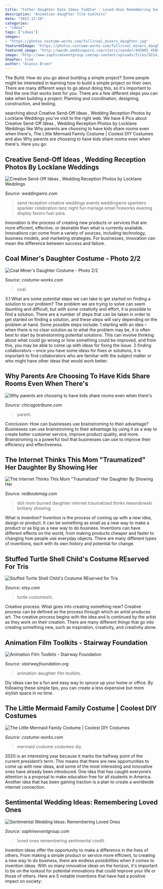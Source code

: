 ```yaml
---
title: "Father Daughter Date Ideas Toddler : Loved Ones Remembering Sentimental Credit"
description: "Animation daughter film toolkits"
date: "2022-12-18"
categories:
- "ideas"
tags: ["ideas"]
images:
- "https://photos.costume-works.com/full/coal_miners_daughter.jpg"
featuredImage: "https://photos.costume-works.com/full/coal_miners_daughter.jpg"
featured_image: "http://wwcdn.weddingwire.com/static/vendor/445001_450000/449736/thumbnails/600x600_1401720987063-send-off-ideas-locklane-weddings-and-events.jpg"
image: "http://www.saphireeventgroup.com/wp-content/uploads/files/9214/5892/7387/Remembering_Loved_Ones_4.jpg"
ShowToc: true
author: "Alanis Bruen"
---
```



The Build: How do you go about building a simple project?
Some people might be interested in learning how to build a simple project on their own. There are many different ways to go about doing this, so it's important to find the one that works best for you. There are a few different steps you can take when building a project: Planning and coordination, designing, construction, and testing.

	

		
searching about Creative Send-Off Ideas , Wedding Reception Photos by Locklane Weddings you've visit to the right web. We have 8 Pics about Creative Send-Off Ideas , Wedding Reception Photos by Locklane Weddings like Why parents are choosing to have kids share rooms even when there&#039;s, The Little Mermaid Family Costume | Coolest DIY Costumes and also Why parents are choosing to have kids share rooms even when there&#039;s. Here you go:
		
    
## Creative Send-Off Ideas , Wedding Reception Photos By Locklane Weddings

<img loading=lazy src="http://wwcdn.weddingwire.com/static/vendor/445001_450000/449736/thumbnails/600x600_1401720987063-send-off-ideas-locklane-weddings-and-events.jpg" onerror="this.onerror=null;this.src='https://tse4.mm.bing.net/th?id=OIP.x8XrT499xsFm-Gc6A97dAAAAAA&amp;pid=15.1';" alt="Creative Send-Off Ideas , Wedding Reception Photos by Locklane Weddings">

_Source: weddingwire.com_

>send reception creative weddings events weddingwire sparklers sparkler celebration tanz night fun mariage email fireworks evening display favors fuer para. 

	

Innovation is the process of creating new products or services that are more efficient, effective, or desirable than what is currently available. Innovations can come from a variety of sources, including technology, business models, and marketing strategies. For businesses, innovation can mean the difference between success and failure.

    
## Coal Miner&#039;s Daughter Costume - Photo 2/2

<img loading=lazy src="https://photos.costume-works.com/full/coal_miners_daughter.jpg" onerror="this.onerror=null;this.src='https://tse3.mm.bing.net/th?id=OIP.2rr6T676DuoUb8kE7itbIgHaKx&amp;pid=15.1';" alt="Coal Miner&#039;s Daughter Costume - Photo 2/2">

_Source: costume-works.com_

>coal. 

	

3.1 What are some potential steps we can take to get started on finding a solution to our problem?
The problem we are trying to solve can seem daunting and difficult, but with some creativity and effort, it is possible to find a solution. There are a number of steps that can be taken in order to get started on finding a solution, and these steps will vary depending on the problem at hand. Some possible steps include: 
1.starting with an idea – when there is no clear solution as to what the problem may be, it is often best to start by brainstorming potential solutions. This can involve thinking about what could go wrong or how something could be improved, and from this, you may be able to come up with ideas for fixing the issue. 
2.finding collaborators – once you have some ideas for fixes or solutions, it is important to find collaborators who are familiar with the subject matter or who might have other ideas that would work better.

    
## Why Parents Are Choosing To Have Kids Share Rooms Even When There&#039;s

<img loading=lazy src="http://www.trbimg.com/img-573e3f4e/turbine/sc-shared-rooms-family-0524-20160522" onerror="this.onerror=null;this.src='https://tse1.mm.bing.net/th?id=OIP.ksGbBw3rJIezFqnaUCitrwHaE7&amp;pid=15.1';" alt="Why parents are choosing to have kids share rooms even when there&#039;s">

_Source: chicagotribune.com_

>parent. 

	

Conclusion: How can businesses use brainstroming to their advantage?
Businesses can use brainstroming to their advantage by using it as a way to create better customer service, improve product quality, and more. Brainstroming is a powerful tool that businesses can use to improve their efficiency and effectiveness.

    
## The Internet Thinks This Mom &quot;Traumatized&quot; Her Daughter By Showing Her

<img loading=lazy src="https://hips.hearstapps.com/hmg-prod.s3.amazonaws.com/images/burnedbabydoll-1511213159.jpg?crop=1xw:1xh;center,top&amp;resize=320:*" onerror="this.onerror=null;this.src='https://tse1.mm.bing.net/th?id=OIP.9Z85qTbawJuN11Djpy5DoQAAAA&amp;pid=15.1';" alt="The Internet Thinks This Mom &quot;Traumatized&quot; Her Daughter By Showing Her">

_Source: redbookmag.com_

>doll mom burned daughter internet traumatized thinks lewandowski brittany showing. 

	

What is invention?
Invention is the process of coming up with a new idea, design or product. It can be something as small as a new way to make a product or as big as a new way to do business. Inventions can have different effects on the world, from making products cheaper and faster to changing how people use everyday objects. There are many different types of inventions, each with its own history and potential for change.

    
## Stuffed Turtle Shell Child&#039;s Costume REserved For Tris

<img loading=lazy src="https://img0.etsystatic.com/007/0/5685089/il_570xN.380145664_tloi.jpg" onerror="this.onerror=null;this.src='https://tse2.mm.bing.net/th?id=OIP.3FYZYo6A6BwF22pnmt7MWwHaJu&amp;pid=15.1';" alt="Stuffed Turtle Shell Child&#039;s Costume REserved for Tris">

_Source: etsy.com_

>turtle costumesfc. 

	

Creative process: What goes into creating something new?
Creative process can be defined as the process through which an artist produces art. The creative process begins with the idea and is continued by the artist as they work on their creation. There are many different things that go into creating something new, such as inspiration, creativity, and creativity alone.

    
## Animation Film Toolkits - Stairway Foundation

<img loading=lazy src="http://www.stairwayfoundation.org/wp-content/uploads/2015/09/AT_15.jpg" onerror="this.onerror=null;this.src='https://tse1.mm.bing.net/th?id=OIP.ev8u7rAHDDDxLgMgopemfwHaEm&amp;pid=15.1';" alt="Animation Film Toolkits - Stairway Foundation">

_Source: stairwayfoundation.org_

>animation daughter film toolkits. 

	

Diy ideas can be a fun and easy way to spruce up your home or office. By following these simple tips, you can create a less expensive but more stylish space in no time.

    
## The Little Mermaid Family Costume | Coolest DIY Costumes

<img loading=lazy src="https://photos.costume-works.com/full/the_little_mermaid_family6.jpg" onerror="this.onerror=null;this.src='https://tse1.mm.bing.net/th?id=OIP.n6odpt2L3QegWgkFQHESGgHaKT&amp;pid=15.1';" alt="The Little Mermaid Family Costume | Coolest DIY Costumes">

_Source: costume-works.com_

>mermaid costume costumes diy. 

	

2020 is an interesting year because it marks the halfway point of the current president’s term. This means that there are new opportunities to come up with new ideas, and some of the most interesting and innovative ones have already been introduced. One idea that has caught everyone’s attention is a proposal to make education free for all students in America. Another idea that has been gaining traction is a plan to create a worldwide internet connection.

    
## Sentimental Wedding Ideas: Remembering Loved Ones

<img loading=lazy src="http://www.saphireeventgroup.com/wp-content/uploads/files/9214/5892/7387/Remembering_Loved_Ones_4.jpg" onerror="this.onerror=null;this.src='https://tse3.mm.bing.net/th?id=OIP.XjHbgy-_jglEcI4UdaCrHAAAAA&amp;pid=15.1';" alt="Sentimental Wedding Ideas: Remembering Loved Ones">

_Source: saphireeventgroup.com_

>loved ones remembering sentimental credit. 

	

Invention ideas offer the opportunity to make a difference in the lives of others. From making a simple product or service more efficient, to creating a new way to do business, there are endless possibilities when it comes to invention ideas. With so many innovative ideas on the horizon, it's important to be on the lookout for potential innovations that could improve your life or those of others. Here are 5 notable inventions that have had a positive impact on society: 
